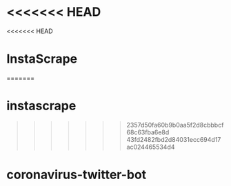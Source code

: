 <<<<<<< HEAD
=======
<<<<<<< HEAD
# InstaScrape
=======
# instascrape
>>>>>>> 2357d50fa60b9b0aa5f2d8cbbbcf68c63fba6e8d
>>>>>>> 43fd2482fbd2d84031ecc694d17ac024465534d4
# coronavirus-twitter-bot
